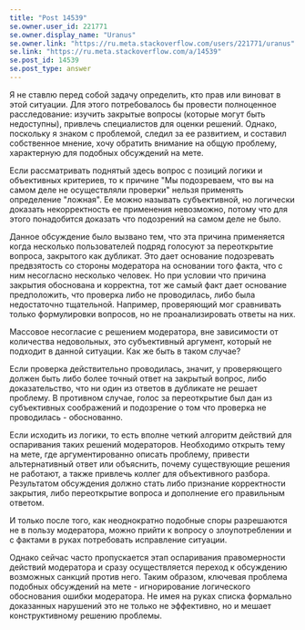 ```yaml
---
title: "Post 14539"
se.owner.user_id: 221771
se.owner.display_name: "Uranus"
se.owner.link: "https://ru.meta.stackoverflow.com/users/221771/uranus"
se.link: "https://ru.meta.stackoverflow.com/a/14539"
se.post_id: 14539
se.post_type: answer
---
```

<p>Я не ставлю перед собой задачу определить, кто прав или виноват в этой ситуации. Для этого потребовалось бы провести полноценное расследование: изучить закрытые вопросы (которые могут быть недоступны), привлечь специалистов для оценки решений. Однако, поскольку я знаком с проблемой, следил за ее развитием, и составил собственное мнение, хочу обратить внимание на общую проблему, характерную для подобных обсуждений на мете.</p>
<p>Если рассматривать поднятый здесь вопрос с позиций логики и объективных критериев, то к причине &quot;Мы подозреваем, что вы на самом деле не осуществляли проверки&quot; нельзя применять определение &quot;ложная&quot;. Ее можно называть субъективной, но логически доказать некорректность ее применения невозможно, потому что для этого понадобится доказать что подозрений на самом деле не было.</p>
<p>Данное обсуждение было вызвано тем, что эта причина применяется когда несколько пользователей подряд голосуют за переоткрытие вопроса, закрытого как дубликат. Это дает основание подозревать предвзятость со стороны модератора на основании того факта, что с ним несогласно несколько человек. Но при условии что причина закрытия обоснована и корректна, тот же самый факт дает основание предположить, что проверка либо не проводилась, либо была недостаточно тщательной. Например, проверяющий мог сравнивать только формулировки вопросов, но не проанализировать ответы на них.</p>
<p>Массовое несогласие с решением модератора, вне зависимости от количества недовольных, это субъективный аргумент, который не подходит в данной ситуации. Как же быть в таком случае?</p>
<p>Если проверка действительно проводилась, значит, у проверяющего должен быть либо более точный ответ на закрытый вопрос, либо доказательство, что ни один из ответов в дубликате не решает проблему. В противном случае, голос за переоткрытие был дан из субъективных соображений и подозрение о том что проверка не проводилась - обоснованно.</p>
<p>Если исходить из логики, то есть вполне четкий алгоритм действий для оспаривания таких решений модераторов. Необходимо открыть тему на мете, где аргументированно описать проблему, привести альтернативный ответ или объяснить, почему существующие решения не работают, а также привлечь коллег для объективного разбора. Результатом обсуждения должно стать либо признание корректности закрытия, либо переоткрытие вопроса и дополнение его правильным ответом.</p>
<p>И только после того, как неоднократно подобные споры разрешаются не в пользу модератора, можно прийти к вопросу о злоупотреблении и с фактами в руках потребовать исправление ситуации.</p>
<p>Однако сейчас часто пропускается этап оспаривания правомерности действий модератора и сразу осуществляется переход к обсуждению возможных санкций против него. Таким образом, ключевая проблема подобных обсуждений на мете - игнорирование логического обоснования ошибки модератора. Не имея на руках списка формально доказанных нарушений это не только не эффективно, но и мешает конструктивному решению проблемы.</p>
